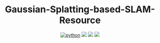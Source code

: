 <div align="center">

# Gaussian-Splatting-based-SLAM-Resource

[![python](https://img.shields.io/badge/-Python_3.10-blue?logo=python&logoColor=white)](https://www.python.org/downloads/release/python-31018/)  [![](https://img.shields.io/badge/JAKA-Algorithm_R&D_Team-red.svg)](https://arxiv.org/abs/2306.08045)  [![](https://img.shields.io/badge/Layout-src-yellow.svg)](https://arxiv.org/abs/2306.08045)  [![](https://img.shields.io/badge/License-MIT-green.svg)](https://blog.ionelmc.ro/2014/05/25/python-packaging/#the-structure)

</div>